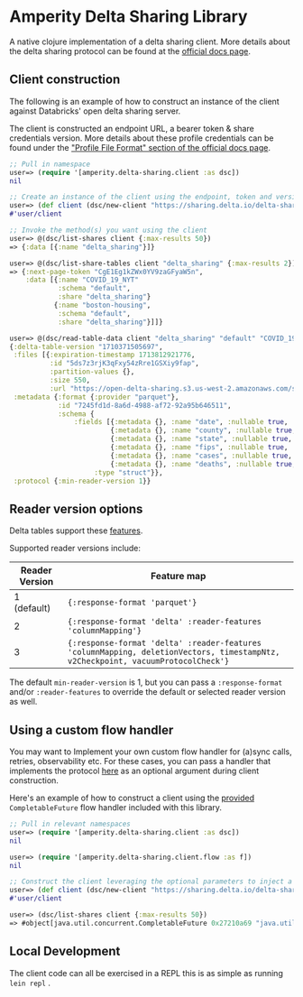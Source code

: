 Amperity Delta Sharing Library
==============================

A native clojure implementation of a delta sharing client. More details about the delta sharing protocol can be found at the [official docs page](https://github.com/delta-io/delta-sharing/blob/main/PROTOCOL.md).

## Client construction

The following is an example of how to construct an instance of the client against Databricks' open delta sharing server.

The client is constructed an endpoint URL, a bearer token & share credentials version. More details about these profile credentials can be found under the ["Profile File Format" section of the official docs page](https://github.com/delta-io/delta-sharing/blob/main/PROTOCOL.md#profile-file-format).

```clojure
;; Pull in namespace
user=> (require '[amperity.delta-sharing.client :as dsc])
nil

;; Create an instance of the client using the endpoint, token and version
user=> (def client (dsc/new-client "https://sharing.delta.io/delta-sharing/" "my auth token" 1 {}))
#'user/client

;; Invoke the method(s) you want using the client
user=> @(dsc/list-shares client {:max-results 50})
=> {:data [{:name "delta_sharing"}]}

user=> @(dsc/list-share-tables client "delta_sharing" {:max-results 2})
=> {:next-page-token "CgE1Eg1kZWx0YV9zaGFyaW5n",
    :data [{:name "COVID_19_NYT"
            :schema "default",
            :share "delta_sharing"}
           {:name "boston-housing",
            :schema "default",
            :share "delta_sharing"}]]}

user=> @(dsc/read-table-data client "delta_sharing" "default" "COVID_19_NYT" {:min-reader-version 1})
{:delta-table-version "1710371505697",
 :files [{:expiration-timestamp 1713812921776,
          :id "5ds7z3rjK3qFxy54zRre1GSXiy9fap",
          :partition-values {},
          :size 550,
          :url "https://open-delta-sharing.s3.us-west-2.amazonaws.com/samples/COVID-19_NYT/some-signature"}],
 :metadata {:format {:provider "parquet"},
            :id "7245fd1d-8a6d-4988-af72-92a95b646511",
            :schema {
                :fields [{:metadata {}, :name "date", :nullable true, :type "string"}
                         {:metadata {}, :name "county", :nullable true, :type "string"}
                         {:metadata {}, :name "state", :nullable true, :type "string"}
                         {:metadata {}, :name "fips", :nullable true, :type "integer"}
                         {:metadata {}, :name "cases", :nullable true, :type "integer"}
                         {:metadata {}, :name "deaths", :nullable true, :type "integer"}],
                     :type "struct"}},
 :protocol {:min-reader-version 1}}
```

## Reader version options

Delta tables support these [features](https://github.com/delta-io/delta/blob/master/PROTOCOL.md#valid-feature-names-in-table-features).

Supported reader versions include:

| Reader Version |          Feature map         |
| -------------- | ---------------------------- |
| 1 (default)    | `{:response-format 'parquet'}` |
| 2              | `{:response-format 'delta' :reader-features 'columnMapping'}` |
| 3              | `{:response-format 'delta' :reader-features 'columnMapping, deletionVectors, timestampNtz, v2Checkpoint, vacuumProtocolCheck'}` |

The default `min-reader-version` is 1, but you can pass a `:response-format` and/or `:reader-features` to override the default or selected reader version as well.

## Using a custom flow handler

You may want to Implement your own custom flow handler for (a)sync calls, retries, observability etc. For these cases, you can pass a handler that implements the protocol [here](src/amperity/delta_sharing/client/flow.clj) as an optional argument during client construction. 

Here's an example of how to construct a client using the [provided](src/amperity/delta_sharing/client/flow.clj) `CompletableFuture` flow handler included with this library.

```clojure
;; Pull in relevant namespaces
user=> (require '[amperity.delta-sharing.client :as dsc])
nil

user=> (require '[amperity.delta-sharing.client.flow :as f])
nil

;; Construct the client leveraging the optional parameters to inject a custom flow handler
user=> (def client (dsc/new-client "https://sharing.delta.io/delta-sharing/" "my auth token" 1 {:flow (f/completable-future-handler)}))
#'user/client

user=> (dsc/list-shares client {:max-results 50})
=> #object[java.util.concurrent.CompletableFuture 0x27210a69 "java.util.concurrent.CompletableFuture@27210a69[Not completed]"]

```

## Local Development

The client code can all be exercised in a REPL this is as simple as running
`lein repl` .
